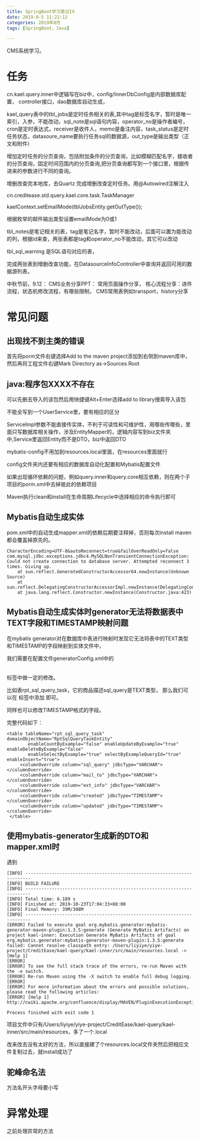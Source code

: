 ```yaml
---
title: SpringBoot学习笔记IX
date: 2019-8-5 11:22:12
categories: 2019年8月
tags: [SpringBoot，Java]

---
```


CMS系统学习。

<!-- more -->
# 任务
cn.kael.query.inner中逻辑写在biz中，config/InnerDbConfig是内部数据库配置，
controller接口，dao数据库自动生成，


kael_query表中的tbl_jobs是定时任务相关的表,其中tag是标签名字，暂时是唯一索引，入参，不能改动，sql_note是sql语句内容，operator_no是操作者编号，cron是定时表达式，receiver是收件人，memo是备注内容，task_status是定时任务状态，datasoure_name要执行任务sql的数据源，out_type是输出类型（正文和附件）

增加定时任务的分页查询，包括附加条件的分页查询，比如模糊匹配名字，接收者的分页查询，固定时间范围内的分页查询,把分页查询都写到一个接口里，根据传进来的参数进行不同的查询。

增删改查完本地库，去Quartz 完成增删改查定时任务。用@Autowired注解注入

cn.creditease.std.query.kael.core.task.TaskManager

kaelContext.setEmailMode(tblJobsEntity.getOutType());

根据枚举的邮件输出类型设置emailMode为0或1

tbl_notes是笔记相关的表，tag是笔记名字，暂时不能改动，后面可以置为能改动的列，根据id来查，两张表都是tag和operator_no不能改动，其它可以改动

tbl_sql_warning 是SQL语句对应的表，

完成两张表到增删改查功能，在DatasourceInfoController中查询并返回可用的数据源列表。

中秋节前，9.12：
CMS业务分享PPT：
常用页面操作分享，
核心流程分享：进件流程，状态机修改流程，有哪些限制，
CMS常用表例如transport，history分享

# 常见问题
## 出现找不到主类的错误

首先将porm文件右键选择Add to the maven project添加到右侧到maven库中，然后再将工程文件右键Mark Directory as->Sources Root

## java:程序包XXXX不存在

可以先删去导入的该包然后用快捷键Alt+Enter选择add to library搜索导入该包


不能全写到一个UserService里，要有相应的区分

ServiceImpl参数不能直接传实体，不利于可读性和可维护性，用哪些传哪些，里面只写数据库相关操作，涉及EntityMapper的，逻辑内容写到biz文件夹中,Service里返回Entity而不是DTO，biz中返回DTO

mybatis-config不用加到resources.local里面，在resources里面就行

config文件夹内还要有相应的数据库自动化配置和Mybatis配置文件

如果出现循环依赖的问题，例如query.inner和query.core相互依赖，则在两个子项目的porm.xml中去掉彼此的依赖项目

Maven执行clean和install在生命周期Lifecycle中选择相应的命令执行即可

## Mybatis自动生成实体
pom.xml中的自动生成mapper.xml的依赖后期要注释掉，否则每次install maven都会覆盖掉原先的。

    CharacterEncoding=UTF-8&autoReconnect=true&failOverReadOnly=false
    com.mysql.jdbc.exceptions.jdbc4.MySQLNonTransientConnectionException: Could not create connection to database server. Attempted reconnect 3 times. Giving up.
    	at sun.reflect.GeneratedConstructorAccessor64.newInstance(Unknown Source)
    	at sun.reflect.DelegatingConstructorAccessorImpl.newInstance(DelegatingConstructorAccessorImpl.java:45)
    	at java.lang.reflect.Constructor.newInstance(Constructor.java:423)

## Mybatis自动生成实体时generator无法将数据表中TEXT字段和TIMESTAMP映射问题
在mybatis generator对在数据库中表进行映射时发现它无法将表中的TEXT类型和TIMESTAMP的字段映射到实体文件中，

我们需要在配置文件generatorConfig.xml中的 <table></table> 标签中做一定的修改。

比如表rpt_sql_query_task，它的商品描述sql_query是TEXT类型， 那么我们可以在<table> 标签中添加<columnOverride column="sql_query" jdbcType="VARCHAR"></columnOverride> 即可。

同样也可以修改TIMESTAMP格式的字段。

完整代码如下：


    <table tableName="rpt_sql_query_task" domainObjectName="RptSqlQueryTaskEntity"
            enableCountByExample="false" enableUpdateByExample="true" enableDeleteByExample="false"
            enableSelectByExample="true" selectByExampleQueryId="true" enableInsert="true">
         <columnOverride column="sql_query" jdbcType="VARCHAR"></columnOverride>
         <columnOverride column="mail_to" jdbcType="VARCHAR"></columnOverride>
         <columnOverride column="ext_info" jdbcType="VARCHAR"></columnOverride>
         <columnOverride column="created" jdbcType="TIMESTAMP"></columnOverride>
         <columnOverride column="updated" jdbcType="TIMESTAMP"></columnOverride>
     </table>

## 使用mybatis-generator生成新的DTO和mapper.xml时

遇到

    [INFO] ------------------------------------------------------------------------
    [INFO] BUILD FAILURE
    [INFO] ------------------------------------------------------------------------
    [INFO] Total time: 6.189 s
    [INFO] Finished at: 2019-10-23T17:04:33+08:00
    [INFO] Final Memory: 39M/308M
    [INFO] ------------------------------------------------------------------------
    [ERROR] Failed to execute goal org.mybatis.generator:mybatis-generator-maven-plugin:1.3.5:generate (Generate MyBatis Artifacts) on project kael-inner: Execution Generate MyBatis Artifacts of goal org.mybatis.generator:mybatis-generator-maven-plugin:1.3.5:generate failed: Cannot resolve classpath entry: /Users/liyiye/yiye-project/CreditEase/kael-query/kael-inner/src/main/resources.local -> [Help 1]
    [ERROR]
    [ERROR] To see the full stack trace of the errors, re-run Maven with the -e switch.
    [ERROR] Re-run Maven using the -X switch to enable full debug logging.
    [ERROR]
    [ERROR] For more information about the errors and possible solutions, please read the following articles:
    [ERROR] [Help 1] http://cwiki.apache.org/confluence/display/MAVEN/PluginExecutionException

    Process finished with exit code 1

项目文件中只有/Users/liyiye/yiye-project/CreditEase/kael-query/kael-inner/src/main/resources，多了一个.local

改来改去没有太好的方法，所以直接建了个resources.local文件夹然后把相应文件复制过去，就install成功了
## 驼峰命名法
方法名开头字母要小写

# 异常处理

之前处理异常的方法
